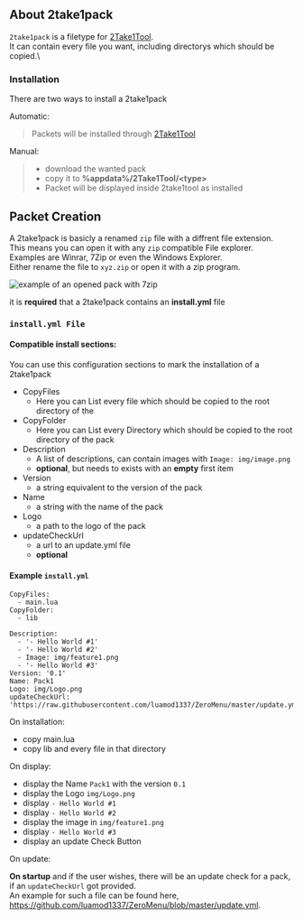 <!-- ABOUT THE PROJECT -->
## About 2take1pack

```2take1pack``` is a filetype for <a href="https://github.com/luamod1337/2Take1Tool">2Take1Tool</a>. \
It can contain every file you want, including directorys which should be copied.\

### Installation
There are two ways to install a 2take1pack

Automatic:

> Packets will be installed through <a href="https://github.com/luamod1337/2Take1Tool">2Take1Tool</a> 


Manual:

> - download the wanted pack
> - copy it to **%appdata%/2Take1Tool/\<type\>**
> -  Packet will be displayed inside 2take1tool as installed



## Packet Creation
A 2take1pack is basicly a renamed ```zip```  file with a diffrent file extension.\
This means you can open it with any ```zip``` compatible File explorer.\
Examples are Winrar, 7Zip or even the Windows Explorer.\
Either rename the file to ```xyz.zip``` or open it with a zip program.

![example of an opened pack with 7zip](/images/7zip.png)


it is **required** that a 2take1pack contains an **install.yml** file

### ```install.yml File```

#### Compatible install sections:

You can use this configuration sections to mark the installation of a 2take1pack

- CopyFiles
  - Here you can List every file which should be copied to the root directory of the
- CopyFolder
  - Here you can List every Directory which should be copied to the root directory of the pack
- Description
  - A list of descriptions, can contain images with ```Image: img/image.png```
  - **optional**, but needs to exists with an **empty** first item
- Version
  - a string equivalent to the version of the pack
- Name
  - a string with the name of the pack
- Logo
  - a path to the logo of the pack
- updateCheckUrl
  - a url to an update.yml file
  - **optional**

#### Example ```install.yml```

```
CopyFiles:
  - main.lua
CopyFolder:
  - lib
  
Description:
  - '- Hello World #1'
  - '- Hello World #2'
  - Image: img/feature1.png
  - '- Hello World #3'
Version: '0.1'
Name: Pack1
Logo: img/Logo.png
updateCheckUrl: 'https://raw.githubusercontent.com/luamod1337/ZeroMenu/master/update.yml'
```

On installation:

- copy main.lua
- copy lib and every file in that directory

On display:
- display the Name ```Pack1``` with the version ```0.1```
- display the Logo ```img/Logo.png```
- display ```- Hello World #1```
- display ```- Hello World #2```
- display the image in ```img/feature1.png```
- display ```- Hello World #3```
- display an update Check Button

On update:

**On startup** and if the user wishes, there will be an update check for a pack, if an ```updateCheckUrl``` got provided. \
An example for such a file can be found here, https://github.com/luamod1337/ZeroMenu/blob/master/update.yml.

















